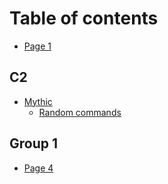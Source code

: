 # Table of contents

* [Page 1](README.md)

## C2

* [Mythic](c2/mythic/README.md)
  * [Random commands](c2/mythic/random-commands.md)

## Group 1

* [Page 4](group-1/page-4.md)
